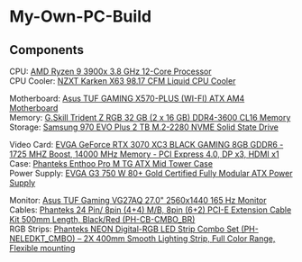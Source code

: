 # My-Own-PC-Build

## Components

CPU: [AMD Ryzen 9 3900x 3.8 GHz 12-Core Processor](https://www.canadacomputers.com/product_info.php?cPath=4_64_1969&item_id=138211&sid=8ljqos0t4cvuang3mh6uhehlq2)\
CPU Cooler: [NZXT Karken X63 98.17 CFM Liquid CPU Cooler](https://www.amazon.ca/NZXT-Kraken-X63-280mm-RL-KRX63-01/dp/B082DYR132)

Motherboard: [Asus TUF GAMING X570-PLUS (WI-FI) ATX AM4 Motherboard](https://www.amazon.ca/TUF-Gaming-X570-Plus-Motherboard-Lighting/dp/B07SXF8GY3)\
Memory: [G.Skill Trident Z RGB 32 GB (2 x 16 GB) DDR4-3600 CL16 Memory](https://www.newegg.ca/g-skill-32gb-288-pin-ddr4-sdram/p/N82E16820232906)\
Storage: [Samsung 970 EVO Plus 2 TB M.2-2280 NVME Solid State Drive](https://www.newegg.ca/samsung-970-evo-plus-2tb/p/N82E16820147744)

Video Card: [EVGA GeForce RTX 3070 XC3 BLACK GAMING 8GB GDDR6 - 1725 MHZ Boost, 14000 MHz Memory - PCI Express 4.0, DP x3, HDMI x1](https://www.canadacomputers.com/product_info.php?cPath=43_557_559&item_id=183500&language=en)\
Case: [Phanteks Enthoo Pro M TG ATX Mid Tower Case](https://www.amazon.ca/Phanteks-PH-ES515PTG_BK-Tempered-Plastic-Chassis/dp/B01LRVHH6K)\
Power Supply: [EVGA G3 750 W 80+ Gold Certified Fully Modular ATX Power Supply](https://www.amazon.ca/EVGA-SuperNOVA-Modular-Warranty-220-G3-0750-X1/dp/B005BE058W)

Monitor: [Asus TUF Gaming VG27AQ 27.0" 2560x1440 165 Hz Monitor](https://www.bestbuy.ca/en-ca/product/asus-27-1440p-wqhd-165hz-ips-led-g-sync-gaming-monitor-vg27aq/13819629)\
Cables: [Phanteks 24 Pin/ 8pin (4+4) M/B, 8pin (6+2) PCI-E Extension Cable Kit 500mm Length, Black/Red (PH-CB-CMBO_BR)](https://www.amazon.ca/Phanteks-Extension-Cable-Length-PH-CB-CMBO_WT/dp/B01G7VSFEI/ref=sr_1_1?crid=2GHZ9XKMW038V&dchild=1&keywords=phanteks%2Bcable%2Bextensions&qid=1612734433&sprefix=phanteks%2Bcable%2Bexte%2Caps%2C157&sr=8-1&th=1)\
RGB Strips: [Phanteks NEON Digital-RGB LED Strip Combo Set (PH-NELEDKT_CMBO) – 2X 400mm Smooth Lighting Strip, Full Color Range, Flexible mounting](https://www.amazon.ca/Phanteks-Digital-RGB-Strip-Combo-PH-NELEDKT_CMBO/dp/B07XV5TT1F/ref=sr_1_1?dchild=1&keywords=phanteks+rgb&qid=1612734383&sr=8-1)
